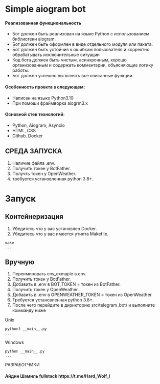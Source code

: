 # Simple aiogram bot

<h4>Реализованная функциональность</h4>
<ul>
   <li>Бот должен быть реализован на языке Python с использованием библиотеки aiogram.</li>
    <li>Бот должен быть оформлен в виде отдельного модуля или пакета.</li>
    <li>Бот должен быть устойчив к ошибкам пользователя и корректно обрабатывать исключительные ситуации</li>
    <li>Код бота должен быть чистым, асинхронным, хорошо организованным и содержать комментарии, объясняющие логику работы.</li>
    <li>Бот должен успешно выполнять все описанные функции.</li>
</ul> 
<h4>Особенность проекта в следующем:</h4>
<ul>
 <li>Написан на языке Python3.10</li>
 <li>При помоши фраймворка aiogrm3.x</li>
</ul>
<h4>Основной стек технологий:</h4>
<ul>
    <li>Python, Aiogram, Asyncio</li>
	<li>HTML, CSS</li>
    <li>Github, Docker</li>

</ul>




СРЕДА ЗАПУСКА
------------

1) Наличие файла .env.
2) Получить токен у BotFather.
4) Получть токен у OpenWeather.
5) требуется установленная python 3.8+.

# Запуск

Контейнеризация
------------

1) Убедитесь что у вас установлен Docker.
2) Убедитесь что у вас имеется утилта Makefile.

~~~
make
...
~~~

Вручную
------------

1) Переиминовать env_exmaple в.env.
2) Получить токен у BotFather.
3) Добавить в .env в BOT_TOKEN = токен из BotFather.
4) Получить токен у OpenWeather.
5) Добавить в .env в OPENWEATHER_TOKEN = токен из OpenWeather.
5) Требуется установленная python 3.8+.
6) После чего перейдите в дирикторию src/telegram_bot/ и выполните комманду ниже

Unix

~~~
python3 __main__.py
...
~~~

Windows

~~~
python __main__.py
...
~~~

РАЗРАБОТЧИКИ

<h4>Айдин Шамиль fullstack https://t.me/Hard_Wolf_l </h4>
